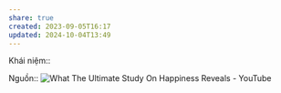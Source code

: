 ```yaml
---
share: true
created: 2023-09-05T16:17
updated: 2024-10-04T13:49
---
```

Khái niệm:: 

Nguồn:: ![What The Ultimate Study On Happiness Reveals - YouTube](https://youtu.be/vSQjk9jKarg?si=XdbfzRGpihjvBbnm)
